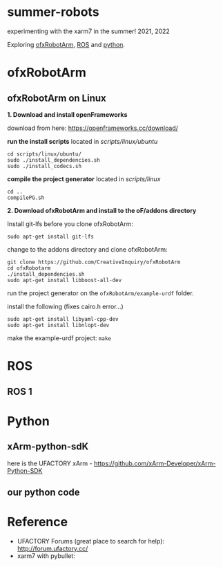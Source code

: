 # summer-robots
experimenting with the xarm7 in the summer! 2021, 2022

Exploring [ofxRobotArm](#ofxrobotarm), [ROS](#ros) and [python](#python).


# ofxRobotArm

## ofxRobotArm on Linux

__1. Download and install openFrameworks__

download from here: https://openframeworks.cc/download/

__run the install scripts__
located in _scripts/linux/ubuntu_

```
cd scripts/linux/ubuntu/
sudo ./install_dependencies.sh
sudo ./install_codecs.sh
```

__compile the project generator__
located in _scripts/linux_
```
cd ..
compilePG.sh
```

__2. Download ofxRobotArm and install to the oF/addons directory__

Install git-lfs before you clone ofxRobotArm:
```
sudo apt-get install git-lfs
```

change to the addons directory and clone ofxRobotArm:
```
git clone https://github.com/CreativeInquiry/ofxRobotArm
cd ofxRobotarm
./install_dependencies.sh
sudo apt-get install libboost-all-dev
```

run the project generator on the `ofxRobotArm/example-urdf` folder.

install the following (fixes cairo.h error…)
```
sudo apt-get install libyaml-cpp-dev
sudo apt-get install libnlopt-dev
```

make the example-urdf project:
```make```

# ROS

## ROS 1

# Python

## xArm-python-sdK
here is the UFACTORY xArm - https://github.com/xArm-Developer/xArm-Python-SDK

## our python code

# Reference
- UFACTORY Forums (great place to search for help): http://forum.ufactory.cc/
- xarm7 with pybullet: 
